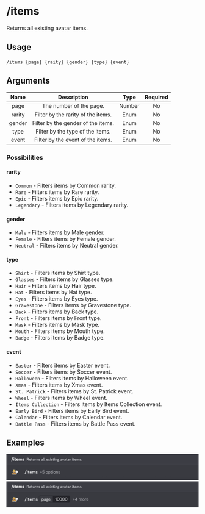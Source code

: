 # /items

Returns all existing avatar items.

## Usage

```
/items {page} {raity} {gender} {type} {event}
```

## Arguments

| Name   | Description                        | Type   | Required |
| :----: | :--------------------------------: | :----: | :------: |
| page   | The number of the page.            | Number | No       |
| rarity | Filter by the rarity of the items. | Enum   | No       |
| gender | Filter by the gender of the items. | Enum   | No       |
| type   | Filter by the type of the items.   | Enum   | No       |
| event  | Filter by the event of the items.  | Enum   | No       |

### Possibilities

<!-- tabs:start -->

#### **rarity**

- `Common` - Filters items by Common rarity.
- `Rare` - Filters items by Rare rarity.
- `Epic` - Filters items by Epic rarity.
- `Legendary` - Filters items by Legendary rarity.

#### **gender**

- `Male` - Filters items by Male gender.
- `Female` - Filters items by Female gender.
- `Neutral` - Filters items by Neutral gender.

#### **type**

- `Shirt` - Filters items by Shirt type.
- `Glasses` - Filters items by Glasses type.
- `Hair` - Filters items by Hair type.
- `Hat` - Filters items by Hat type.
- `Eyes` - Filters items by Eyes type.
- `Gravestone` - Filters items by Gravestone type.
- `Back` - Filters items by Back type.
- `Front` - Filters items by Front type.
- `Mask` - Filters items by Mask type.
- `Mouth` - Filters items by Mouth type.
- `Badge` - Filters items by Badge type.

#### **event**

- `Easter` - Filters items by Easter event.
- `Soccer` - Filters items by Soccer event.
- `Halloween` - Filters items by Halloween event.
- `Xmas` - Filters items by Xmas event.
- `St. Patrick` - Filters items by St. Patrick event.
- `Wheel` - Filters items by Wheel event.
- `Items Collection` - Filters items by Items Collection event.
- `Early Bird` - Filters items by Early Bird event.
- `Calendar` - Filters items by Calendar event.
- `Battle Pass` - Filters items by Battle Pass event.

<!-- tabs:end -->

## Examples

<img src="../_media/examples/items-0.png" class="prettier" draggable="false">\
<img src="../_media/examples/items-1.png" class="prettier" draggable="false">